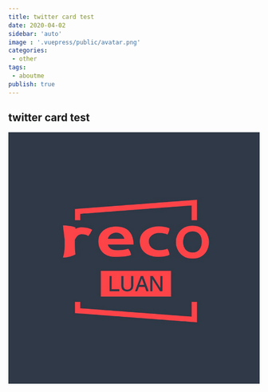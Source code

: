 ```yaml
---
title: twitter card test
date: 2020-04-02
sidebar: 'auto'
image : '.vuepress/public/avatar.png'
categories:
 - other
tags:
 - aboutme
publish: true
---
```



## twitter card test
![avatar.png](../../.vuepress/public/avatar.png)